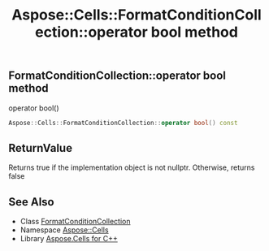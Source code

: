 ﻿---
title: Aspose::Cells::FormatConditionCollection::operator bool method
linktitle: operator bool
second_title: Aspose.Cells for C++ API Reference
description: 'Aspose::Cells::FormatConditionCollection::operator bool method. operator bool() in C++.'
type: docs
weight: 400
url: /cpp/aspose.cells/formatconditioncollection/operator_bool/
---
## FormatConditionCollection::operator bool method


operator bool()

```cpp
Aspose::Cells::FormatConditionCollection::operator bool() const
```


## ReturnValue

Returns true if the implementation object is not nullptr. Otherwise, returns false

## See Also

* Class [FormatConditionCollection](../)
* Namespace [Aspose::Cells](../../)
* Library [Aspose.Cells for C++](../../../)
